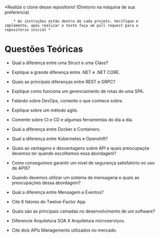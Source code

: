 *Realize o clone desse repositorio! (Diretorio na máquina de sua preferencia)

		* As instruções estão dentro de cada projeto. Verifique e implemente, após realizar o teste faça um pull request para o repositorio inicial *

# Questões Teóricas

* Qual a diferença entre uma Struct e uma Class?

* Explique a grande diferença entre .NET e .NET CORE.

* Quais as principais diferenças entre REST e GRPC?

* Explique como funciona um gerenciamento de rotas de uma SPA.

* Falando sobre DevOps, comente o que conhece sobre.

* Explique sobre um método agile.

* Comente sobre CI e CD e algumas ferramentas do dia a dia.

* Qual a diferença entre Docker e Containers.

* Qual a diferença entre Kubernetes e Openshift?

* Quais as vantagens e desvantagens sobre API e quais preocupaçõe devemos ter quando escolhemos essa abordagem?

* Como conseguimos garantir um nível de segurança satisfatório no uso de APIS?

* Quando devemos utilizar um sistema de mensageria e quais as preocupações dessa abordagem?

* Qual a diferença entre Mensagem e Eventos?

* Cite 6 fatores do Twelve-Factor App.

* Quais são as principais camadas no desenvolvimento de um software?

* Diferencie Arquitetura SOA X Arquitetura microserviços.

* Cite dois APIs Managements utilizados no mercado.
